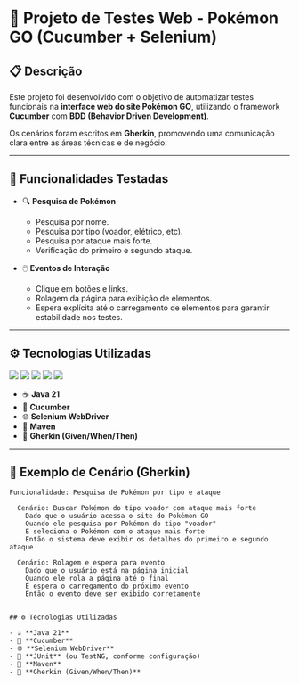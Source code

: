 # 🧪 Projeto de Testes Web - Pokémon GO (Cucumber + Selenium)

## 📋 Descrição
Este projeto foi desenvolvido com o objetivo de automatizar testes funcionais na **interface web do site Pokémon GO**, utilizando o framework **Cucumber** com **BDD (Behavior Driven Development)**.

Os cenários foram escritos em **Gherkin**, promovendo uma comunicação clara entre as áreas técnicas e de negócio.

---

## 🚀 Funcionalidades Testadas

- 🔍 **Pesquisa de Pokémon**  
  - Pesquisa por nome.  
  - Pesquisa por tipo (voador, elétrico, etc).  
  - Pesquisa por ataque mais forte.  
  - Verificação do primeiro e segundo ataque.

- 🖱️ **Eventos de Interação**
  - Clique em botões e links.  
  - Rolagem da página para exibição de elementos.  
  - Espera explícita até o carregamento de elementos para garantir estabilidade nos testes.

---

## ⚙️ Tecnologias Utilizadas
<p align="left">
  <img src="https://img.shields.io/badge/Java-21-ED8B00?style=for-the-badge&logo=openjdk&logoColor=white"/>
  <img src="https://img.shields.io/badge/Selenium-43B02A?style=for-the-badge&logo=selenium&logoColor=white"/>
  <img src="https://img.shields.io/badge/Cucumber-23D96C?style=for-the-badge&logo=cucumber&logoColor=white"/>
  <img src="https://img.shields.io/badge/Maven-C71A36?style=for-the-badge&logo=apachemaven&logoColor=white"/>
  <img src="https://img.shields.io/badge/Gherkin-5B9BD5?style=for-the-badge"/>
</p>

- ☕ **Java 21**
- 🧩 **Cucumber**
- 🌐 **Selenium WebDriver**
- 🧭 **Maven**
- 🧾 **Gherkin (Given/When/Then)**

---

## 🧩 Exemplo de Cenário (Gherkin)

```gherkin
Funcionalidade: Pesquisa de Pokémon por tipo e ataque

  Cenário: Buscar Pokémon do tipo voador com ataque mais forte
    Dado que o usuário acessa o site do Pokémon GO
    Quando ele pesquisa por Pokémon do tipo "voador"
    E seleciona o Pokémon com o ataque mais forte
    Então o sistema deve exibir os detalhes do primeiro e segundo ataque

  Cenário: Rolagem e espera para evento
    Dado que o usuário está na página inicial
    Quando ele rola a página até o final
    E espera o carregamento do próximo evento
    Então o evento deve ser exibido corretamente


## ⚙️ Tecnologias Utilizadas

- ☕ **Java 21**
- 🧩 **Cucumber**
- 🌐 **Selenium WebDriver**
- 🧱 **JUnit** (ou TestNG, conforme configuração)
- 🧭 **Maven**
- 🧾 **Gherkin (Given/When/Then)**
